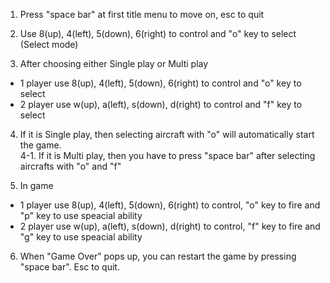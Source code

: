 1. Press "space bar" at first title menu to move on, esc to quit

2. Use 8(up), 4(left), 5(down), 6(right) to control and "o" key to select (Select mode)

3. After choosing either Single play or Multi play
* 1 player use 8(up), 4(left), 5(down), 6(right) to control and "o" key to select
* 2 player use w(up), a(left), s(down), d(right) to control and "f" key to select

4. If it is Single play, then selecting aircraft with "o" will automatically start the game.  
4-1. If it is Multi play, then you have to press "space bar" after selecting aircrafts with "o" and "f"

5. In game
* 1 player use 8(up), 4(left), 5(down), 6(right) to control, "o" key to fire and "p" key to use speacial ability
* 2 player use w(up), a(left), s(down), d(right) to control, "f" key to fire and "g" key to use speacial ability

6. When "Game Over" pops up, you can restart the game by pressing "space bar". Esc to quit.

